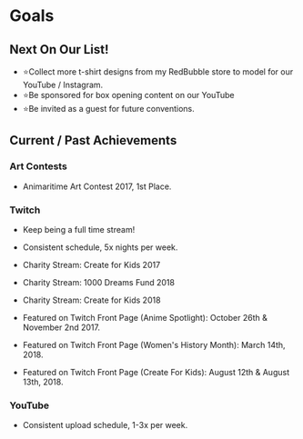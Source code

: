 # Goals

## Next On Our List!
- ⭐Collect more t-shirt designs from my RedBubble store to model for our YouTube / Instagram.
- ⭐Be sponsored for box opening content on our YouTube
- ⭐Be invited as a guest for future conventions.


## Current / Past Achievements 

### Art Contests 
- Animaritime Art Contest 2017, 1st Place.

### Twitch 
- Keep being a full time stream!
- Consistent schedule, 5x nights per week.

- Charity Stream: Create for Kids 2017
- Charity Stream: 1000 Dreams Fund 2018
- Charity Stream: Create for Kids 2018
- Featured on Twitch Front Page (Anime Spotlight): October 26th & November 2nd 2017.
- Featured on Twitch Front Page (Women's History Month): March 14th, 2018.
- Featured on Twitch Front Page (Create For Kids): August 12th & August 13th, 2018.

### YouTube
- Consistent upload schedule, 1-3x per week.